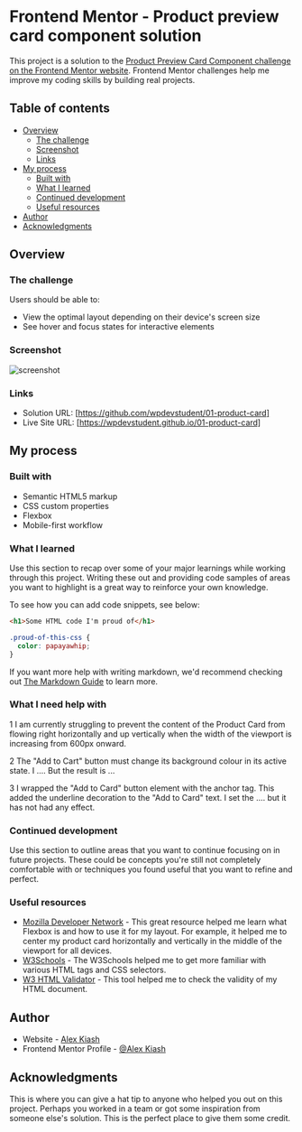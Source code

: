 # Frontend Mentor - Product preview card component solution

This project is a solution to the [Product Preview Card Component challenge on the Frontend Mentor website](https://www.frontendmentor.io/challenges/product-preview-card-component-GO7UmttRfa). Frontend Mentor challenges help me improve my coding skills by building real projects. 

## Table of contents

- [Overview](#overview)
  - [The challenge](#the-challenge)
  - [Screenshot](#screenshot)
  - [Links](#links)
- [My process](#my-process)
  - [Built with](#built-with)
  - [What I learned](#what-i-learned)
  - [Continued development](#continued-development)
  - [Useful resources](#useful-resources)
- [Author](#author)
- [Acknowledgments](#acknowledgments)

## Overview

### The challenge

Users should be able to:

- View the optimal layout depending on their device's screen size
- See hover and focus states for interactive elements

### Screenshot

![screenshot](https://user-images.githubusercontent.com/112088016/195745834-cd705dce-d50d-404b-ba51-282712827b06.png)


### Links

- Solution URL: [https://github.com/wpdevstudent/01-product-card]
- Live Site URL: [https://wpdevstudent.github.io/01-product-card]

## My process

### Built with

- Semantic HTML5 markup
- CSS custom properties
- Flexbox
- Mobile-first workflow

### What I learned

Use this section to recap over some of your major learnings while working through this project. Writing these out and providing code samples of areas you want to highlight is a great way to reinforce your own knowledge.

To see how you can add code snippets, see below:

```html
<h1>Some HTML code I'm proud of</h1>
```
```css
.proud-of-this-css {
  color: papayawhip;
}
```

If you want more help with writing markdown, we'd recommend checking out [The Markdown Guide](https://www.markdownguide.org/) to learn more.

### What I need help with

1 I am currently struggling to prevent the content of the Product Card from flowing right horizontally and up vertically when the width of the viewport is increasing from 600px onward.

2 The "Add to Cart" button must change its background colour in its active state. I ....  But the result is ...

3 I wrapped the "Add to Card" button element with the anchor tag. This added the underline decoration to the "Add to Card" text. I set the .... but it has not had any effect. 



### Continued development

Use this section to outline areas that you want to continue focusing on in future projects. These could be concepts you're still not completely comfortable with or techniques you found useful that you want to refine and perfect.

### Useful resources

- [Mozilla Developer Network](https://developer.mozilla.org/en-US/) - This great resource helped me learn what Flexbox is and how to use it for my layout. For example, it helped me to center my product card horizontally and vertically in the middle of the viewport for all devices.  
- [W3Schools](https://www.w3schools.com/) - The W3Schools helped me to get more familiar with various HTML tags and CSS selectors. 
- [W3 HTML Validator](https://validator.w3.org/) - This tool helped me to check the validity of my HTML document. 

## Author

- Website - [Alex Kiash](https://wpdevstudent.github.io/01-product-card/)
- Frontend Mentor Profile - [@Alex Kiash](https://www.frontendmentor.io/wpdevstudent/)

## Acknowledgments

This is where you can give a hat tip to anyone who helped you out on this project. Perhaps you worked in a team or got some inspiration from someone else's solution. This is the perfect place to give them some credit.
